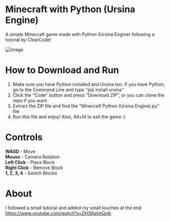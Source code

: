 # Minecraft with Python (Ursina Engine)
A simple Minecraft game made with Python (Ursina Engine) following a tutorial by ClearCode!

![image](https://user-images.githubusercontent.com/85440857/161966105-5a920a97-7d65-44ec-b126-cbc8eff0ae65.png)


# How to Download and Run
1. Make sure you have Python installed and Ursina too. If you have Python, go to the Command Line and type "pip install ursina"
2. Click the "Code" button and press "Download ZIP", or you can clone the repo if you want
3. Extract the ZIP file and find the "Minecraft Python (Ursina Engine).py" file
4. Run this file and enjoy! Also, Alt+f4 to exit the game :)

# Controls
**WASD** - Move <br />
**Mouse** - Camera Rotation <br />
**Left Click** - Place Block <br />
**Right Click** - Remove Block <br />
**1, 2, 3, 4** - Switch Blocks <br />

# About
I followed a small tutorial and added my small touches at the end https://www.youtube.com/watch?v=DHSRaVeQxIk
